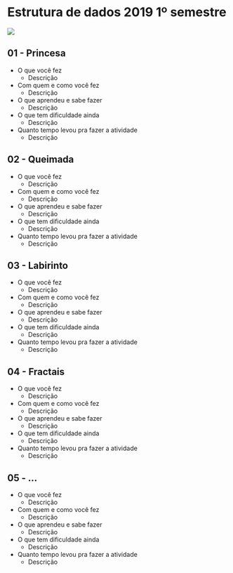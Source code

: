 # Estrutura de dados 2019 1º semestre

![](https://avatars1.githubusercontent.com/u/26174031?s=400&v=4)

## 01 - Princesa

- O que você fez
    - Descrição
- Com quem e como você fez
    - Descrição
- O que aprendeu e sabe fazer
    - Descrição
- O que tem dificuldade ainda
    - Descrição
- Quanto tempo levou pra fazer a atividade
    - Descrição

## 02 - Queimada

- O que você fez
    - Descrição
- Com quem e como você fez
    - Descrição
- O que aprendeu e sabe fazer
    - Descrição
- O que tem dificuldade ainda
    - Descrição
- Quanto tempo levou pra fazer a atividade
    - Descrição

## 03 - Labirinto

- O que você fez
    - Descrição
- Com quem e como você fez
    - Descrição
- O que aprendeu e sabe fazer
    - Descrição
- O que tem dificuldade ainda
    - Descrição
- Quanto tempo levou pra fazer a atividade
    - Descrição

## 04 - Fractais

- O que você fez
    - Descrição
- Com quem e como você fez
    - Descrição
- O que aprendeu e sabe fazer
    - Descrição
- O que tem dificuldade ainda
    - Descrição
- Quanto tempo levou pra fazer a atividade
    - Descrição

## 05 - ...

- O que você fez
    - Descrição
- Com quem e como você fez
    - Descrição
- O que aprendeu e sabe fazer
    - Descrição
- O que tem dificuldade ainda
    - Descrição
- Quanto tempo levou pra fazer a atividade
    - Descrição